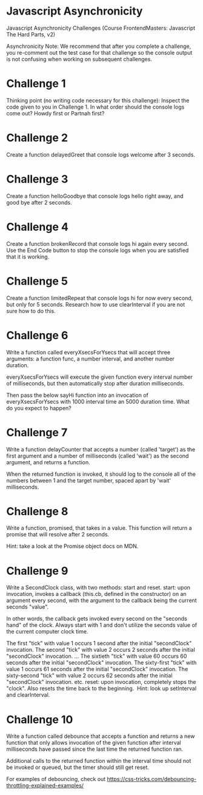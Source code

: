 # Javascript Asynchronicity 
Javascript Asynchronicity Challenges (Course FrontendMasters: Javascript  The Hard Parts, v2)

Asynchronicity
Note: We recommend that after you complete a challenge, you re-comment out the test case for that challenge so the console output is not confusing when working on subsequent challenges.
# Challenge 1
Thinking point (no writing code necessary for this challenge): Inspect the code given to you in Challenge 1. In what order should the console logs come out? Howdy first or Partnah first?

# Challenge 2
Create a function delayedGreet that console logs welcome after 3 seconds.

# Challenge 3
Create a function helloGoodbye that console logs hello right away, and good bye after 2 seconds.

# Challenge 4
Create a function brokenRecord that console logs hi again every second. Use the End Code button to stop the console logs when you are satisfied that it is working.

# Challenge 5
Create a function limitedRepeat that console logs hi for now every second, but only for 5 seconds. Research how to use clearInterval if you are not sure how to do this.

# Challenge 6
Write a function called everyXsecsForYsecs that will accept three arguments: a function func, a number interval, and another number duration.

everyXsecsForYsecs will execute the given function every interval number of milliseconds, but then automatically stop after duration milliseconds.

Then pass the below sayHi function into an invocation of everyXsecsForYsecs with 1000 interval time an 5000 duration time.
What do you expect to happen?

# Challenge 7
Write a function delayCounter that accepts a number (called 'target') as the first argument and a number of milliseconds (called 'wait') as the second argument, and returns a function.

When the returned function is invoked, it should log to the console all of the numbers between 1 and the target number, spaced apart by 'wait' milliseconds.

# Challenge 8
Write a function, promised, that takes in a value. This function will return a promise that will resolve after 2 seconds.

Hint: take a look at the Promise object docs on MDN.

# Challenge 9
Write a SecondClock class, with two methods: start and reset.​
start: upon invocation, invokes a callback (this.cb, defined in the constructor) on an argument every second, with the argument to the callback being the current seconds "value".

In other words, the callback gets invoked every second on the "seconds hand" of the clock. Always start with 1 and don't utilize the seconds value of the current computer clock time.

The first "tick" with value 1 occurs 1 second after the initial "secondClock" invocation.
The second "tick" with value 2 occurs 2 seconds after the initial "secondClock" invocation.
...
The sixtieth "tick" with value 60 occurs 60 seconds after the initial "secondClock" invocation.
The sixty-first "tick" with value 1 occurs 61 seconds after the initial "secondClock" invocation.
The sixty-second "tick" with value 2 occurs 62 seconds after the initial "secondClock" invocation.
etc.
reset: upon invocation, completely stops the "clock".
Also resets the time back to the beginning.
​
Hint: look up setInterval and clearInterval.

# Challenge 10
Write a function called debounce that accepts a function and returns a new function that only allows invocation of the given function after interval milliseconds have passed since the last time the returned function ran.

Additional calls to the returned function within the interval time should not be invoked or queued, but the timer should still get reset.

For examples of debouncing, check out https://css-tricks.com/debouncing-throttling-explained-examples/
